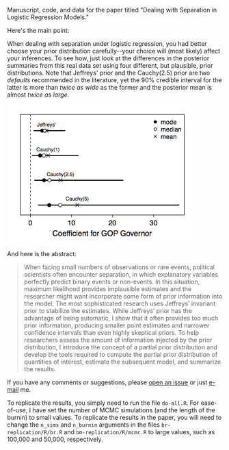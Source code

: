 Manuscript, code, and data for the paper titled "Dealing with Separation in Logistic Regression Models."

Here's the main point:

When dealing with separation under logistic regression, you had better choose your prior distribution carefully--your choice will (most likely) affect your inferences. To see how, just look at the differences in the posterior summaries from this real data set using four different, but plausible, prior distributions. Note that Jeffreys' prior and the Cauchy(2.5) prior are two *defaults* recommended in the literature, yet the 90% credible interval for the latter is more than *twice as wide* as the former and the posterior mean is almost *twice as large*.

![An illustration that the choice of prior matters.](matters-ci.png)

And here is the abstract:

> When facing small numbers of observations or rare events, political scientists often encounter separation, in which explanatory variables perfectly predict binary events or non-events. In this situation, maximum likelihood provides implausible estimates and the researcher might want incorporate some form of prior information into the model. The most sophisticated research uses Jeffreys’ invariant prior to stabilize the estimates. While Jeffreys’ prior has the advantage of being automatic, I show that it often provides too much prior information, producing smaller point estimates and narrower confidence intervals than even highly skeptical priors. To help researchers assess the amount of information injected by the prior distribution, I introduce the concept of a partial prior distribution and develop the tools required to compute the partial prior distribution of quantities of interest, estimate the subsequent model, and summarize the results.

If you have any comments or suggestions, please [open an issue](https://github.com/carlislerainey/priors-for-separation/issues) or just [e-mail](mailto:carlislerainey@gmail.com) me.

To replicate the results, you simply need to run the file `do-all.R`. For ease-of-use, I have set the number of MCMC simulations (and the length of the burnin) to small values. To replicate the results in the paper, you will need to change the `n_sims` and `n_burnin` arguments in the files `br-replication/R/br.R` and `bm-replication/R/mcmc.R` to large values, such as 100,000 and 50,000, respectively.
